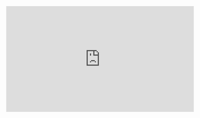 <div style="padding:56.25% 0 0 0;position:relative;"><iframe src="https://player.vimeo.com/video/380374483?badge=0&amp;autopause=0&amp;player_id=0&amp;app_id=58479" frameborder="0" allow="autoplay; fullscreen; picture-in-picture; clipboard-write; encrypted-media" style="position:absolute;top:0;left:0;width:100%;height:100%;" title="Subway Crowd Counting"></iframe></div><script src="https://player.vimeo.com/api/player.js"></script>
